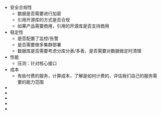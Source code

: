 - 安全合规性
	- 数据是否需要进行加密
	- 引用开源库的方式是否合规
	- 如果产品需要商用，引用的开源库是否支持商用
- 稳定性
	- 是否配置了监控/告警
	- 是否需要做多集群部署
	- 数据库是否需要考虑分库分表/多表，是否需要对数据做定时清理
- 性能
	- 压测：针对核心接口
- 成本
	- 有些付费的服务，计算成本，了解是如何计费的，评估我们自己的服务需要的能力范围
-
-
-
-
-